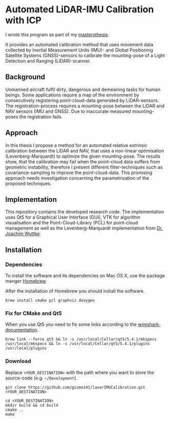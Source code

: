 # Automated LiDAR-IMU Calibration with ICP

I wrote this program as part of my [mastersthesis](https://github.com/gismo141/mastersthesis).

It provides an automated calibration method that uses movement data collected by Inertial Measurement Units (IMU)- and Global Positioning Satellite Systems (GNSS)-sensors to calibrate the mounting-pose of a Light Detection and Ranging (LiDAR)-scanner.

## Background

Unmanned aircraft fulfil dirty, dangerous and demeaning tasks for human beings. Some applications require a map of the environment by consecutively registering point-cloud-data generated by LiDAR-sensors. The registration-process requires a mounting-pose between the LiDAR and NAV sensors (IMU and GNSS). Due to inaccurate measured mounting-poses the registration fails.

## Approach

In this thesis I propose a method for an automated relative extrinsic calibration between the LiDAR and NAV, that uses a non-linear optimisation (Levenberg-Marquardt) to optimize the given mounting-pose. The results show, that the calibration may fail when the point-cloud data suffers from geometric instability, therefore I present different filter-techniques such as covariance-sampling to improve the point-cloud-data. This promising approach needs investigation concerning the parametrization of the proposed techniques.

## Implementation

This repository contains the developed research code. The implementation uses Qt5 for a Graphical User Interface (GUI), VTK for algorithm visualisation and the Point-Cloud-Library (PCL) for point-cloud management as well as the Levenberg-Marquardt implementation from [Dr. Joachim Wuttke](http://apps.jcns.fz-juelich.de/doku/sc/lmfit).

## Installation

### Dependencies

To install the software and its dependencies on Mac OS X, use the package manger [Homebrew](http://brew.sh).

After the installation of Homebrew you should install the software.

```Shell
brew install cmake pcl graphviz doxygen
```

### Fix for CMake and Qt5

When you use Qt5 you need to fix some links according to the [wireshark-documentation](https://github.com/Homebrew/homebrew/issues/29938).

```Shell
brew link --force qt5 && ln -s /usr/local/Cellar/qt5/5.4.1/mkspecs /usr/local/mkspecs && ln -s /usr/local/Cellar/qt5/5.4.1/plugins /usr/local/plugins
```

### Download

Replace `<YOUR_DESTINATION>` with the path where you want to store the source-code (e.g. `~/Development`).

```Shell
git clone https://github.com/gismo141/laserIMUCalibration.git <YOUR_DESTINATION>
```

```Shell
cd <YOUR_DESTINATION>
mkdir build && cd build
cmake ..
make
```

<!-- ## Usage

### Fly through multiple LiDAR-scans

```Shell
./laserIMUCalibration_noBundle <PATH_TO_FOLDER_WITH_PCD_FILES>
```

This opens the interactive VTK-visualizer with consecutive presentation of each LiDAR-scan. The use can move, rotate and scale the scene with the mouse.

Planned Improvements:

- develop a GUI as filter-interface

### Plot the ICP-fitness-score for different intervals

```Shell
./laserIMUCalibration_noBundle <PATH_TO_FOLDER_WITH_PCD_FILES> <INTERVAL_BETWEEN_SCANS>
```

This launches the ICP-algorithm and calculates the transformation between every LiDAR-scan and its `<INTERVAL_BETWEEN_SCANS>` successor. A small percentage-indicator represents the amount of processed scans divided by the total to provide a little feedback on the calculation-intensive task. While processing, the program writes its results to the semicolon-separated-file `icp_fitness_<INTERVAL_BETWEEN_SCANS>.csv` in the executed folder. The first row is the unix-timestamp of the first scan, the second row is the unix-timestamp of the second scan and the third is the ICP-fitness-score. The fitnessscore is according to the [PCL](http://docs.pointclouds.org/trunk/classpcl_1_1_registration.html#ab26742c383b6f5e86fb96a236fb08728) the sum of the squared distances divided by its total.

An example `icp_fitness_1.csv` may look like:

```csv
timestamp_1;timestamp_2;icp-score
1412242263.910747;1412242264.910452;0.135022
1412242264.010833;1412242265.010031;0.288052
1412242264.110734;1412242265.109657;0.107826
1412242264.210728;1412242265.209419;0.256894
``` -->
